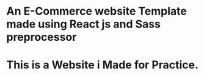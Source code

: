 # An E-Commerce website Template made using React js and Sass preprocessor 
# This is a Website i Made for Practice.
